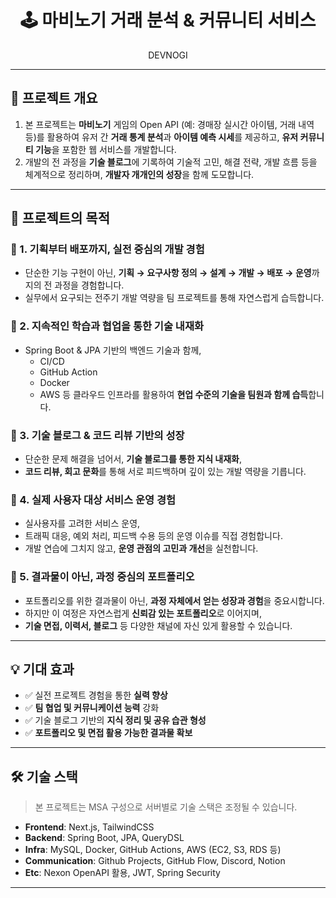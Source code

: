 

<h1 align="center">🕹️ 마비노기 거래 분석 & 커뮤니티 서비스</h1>
<p align="center">DEVNOGI</p>

---

## 🧩 프로젝트 개요

1. 본 프로젝트는 **마비노기** 게임의 Open API (예: 경매장 실시간 아이템, 거래 내역 등)를 활용하여 유저 간 **거래 통계 분석**과 **아이템 예측 시세**를 제공하고, **유저 커뮤니티 기능**을 포함한 웹 서비스를 개발합니다.
2. 개발의 전 과정을 **기술 블로그**에 기록하여 기술적 고민, 해결 전략, 개발 흐름 등을 체계적으로 정리하며, **개발자 개개인의 성장**을 함께 도모합니다.

---

## 🎯 프로젝트의 목적

### 🔸 1. 기획부터 배포까지, 실전 중심의 개발 경험
- 단순한 기능 구현이 아닌, **기획 → 요구사항 정의 → 설계 → 개발 → 배포 → 운영**까지의 전 과정을 경험합니다.
- 실무에서 요구되는 전주기 개발 역량을 팀 프로젝트를 통해 자연스럽게 습득합니다.

### 🔸 2. 지속적인 학습과 협업을 통한 기술 내재화
- Spring Boot & JPA 기반의 백엔드 기술과 함께,
  - CI/CD
  - GitHub Action
  - Docker
  - AWS 등 클라우드 인프라를 활용하여 **현업 수준의 기술을 팀원과 함께 습득**합니다.

### 🔸 3. 기술 블로그 & 코드 리뷰 기반의 성장
- 단순한 문제 해결을 넘어서, **기술 블로그를 통한 지식 내재화**,
- **코드 리뷰, 회고 문화**를 통해 서로 피드백하며 깊이 있는 개발 역량을 기릅니다.

### 🔸 4. 실제 사용자 대상 서비스 운영 경험
- 실사용자를 고려한 서비스 운영,
- 트래픽 대응, 예외 처리, 피드백 수용 등의 운영 이슈를 직접 경험합니다.
- 개발 연습에 그치지 않고, **운영 관점의 고민과 개선**을 실천합니다.

### 🔸 5. 결과물이 아닌, 과정 중심의 포트폴리오
- 포트폴리오를 위한 결과물이 아닌, **과정 자체에서 얻는 성장과 경험**을 중요시합니다.
- 하지만 이 여정은 자연스럽게 **신뢰감 있는 포트폴리오**로 이어지며,
- **기술 면접, 이력서, 블로그** 등 다양한 채널에 자신 있게 활용할 수 있습니다.

---

## 💡 기대 효과

- ✅ 실전 프로젝트 경험을 통한 **실력 향상**
- ✅ **팀 협업 및 커뮤니케이션 능력** 강화
- ✅ 기술 블로그 기반의 **지식 정리 및 공유 습관 형성**
- ✅ **포트폴리오 및 면접 활용 가능한 결과물 확보**

---

## 🛠️ 기술 스택 

> 본 프로젝트는 MSA 구성으로 서버별로 기술 스택은 조정될 수 있습니다.

- **Frontend**: Next.js, TailwindCSS  
- **Backend**: Spring Boot, JPA, QueryDSL  
- **Infra**: MySQL, Docker, GitHub Actions, AWS (EC2, S3, RDS 등)  
- **Communication**: Github Projects, GitHub Flow, Discord, Notion  
- **Etc**: Nexon OpenAPI 활용, JWT, Spring Security  

---


